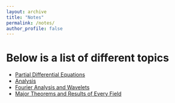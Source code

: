 ```yaml
---
layout: archive
title: "Notes"
permalink: /notes/
author_profile: false
---
```





Below is a list of different topics
===

- [Partial Differential Equations](/notes/pde/nav.md)
- [Analysis](/notes/analysis/nav.md)
- [Fourier Analysis and Wavelets](/notes/Fourier-Analysis/nav.md)
- [Major Theorems and Results of Every Field](/notes/major-results/nav.md)



